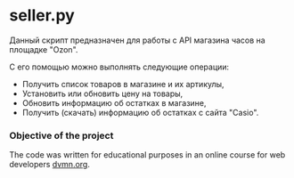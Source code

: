 # seller.py

Данный скрипт предназначен для работы с API магазина часов на площадке "Ozon".

С его помощью можно выполнять следующие операции:
- Получить список товаров в магазине и их артикулы,
- Установить или обновить цену на товары,
- Обновить информацию об остатках в магазине,
- Получить (скачать) информацию об остатках с сайта "Casio".


### Objective of the project

The code was written for educational purposes in an online course for web developers [dvmn.org](https://dvmn.org/).

